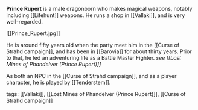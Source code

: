 **Prince Rupert** is a male dragonborn who makes magical weapons, notably including [[Lifehunt]] weapons. He runs a shop in [[Vallaki]], and is very well-regarded.

![[Prince_Rupert.jpg]]

He is around fifty years old when the party meet him in the [[Curse of Strahd campaign]], and has been in [[Barovia]] for about thirty years. Prior to that, he led an adventuring life as a Battle Master Fighter. *see [[Lost Mines of Phandelver (Prince Rupert)]]*

As both an NPC in the [[Curse of Strahd campaign]], and as a player character, he is played by [[Tenderstem]].

tags: [[Vallaki]], [[Lost Mines of Phandelver (Prince Rupert)]], [[Curse of Strahd campaign]]